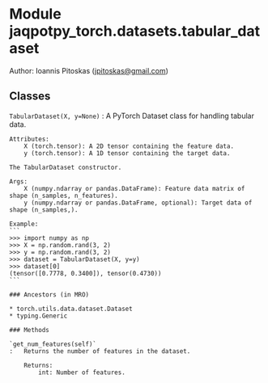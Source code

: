 Module jaqpotpy_torch.datasets.tabular_dataset
==============================================
Author: Ioannis Pitoskas (jpitoskas@gmail.com)

Classes
-------

`TabularDataset(X, y=None)`
:   A PyTorch Dataset class for handling tabular data.
    
    Attributes:
        X (torch.tensor): A 2D tensor containing the feature data.
        y (torch.tensor): A 1D tensor containing the target data.
    
    The TabularDataset constructor.
    
    Args:
        X (numpy.ndarray or pandas.DataFrame): Feature data matrix of shape (n_samples, n_features).
        y (numpy.ndarray or pandas.DataFrame, optional): Target data of shape (n_samples,).
    
    Example:
    ```
    >>> import numpy as np
    >>> X = np.random.rand(3, 2)
    >>> y = np.random.rand(3, 2)
    >>> dataset = TabularDataset(X, y=y)
    >>> dataset[0]
    (tensor([0.7778, 0.3400]), tensor(0.4730))
    ```

    ### Ancestors (in MRO)

    * torch.utils.data.dataset.Dataset
    * typing.Generic

    ### Methods

    `get_num_features(self)`
    :   Returns the number of features in the dataset.
        
        Returns:
            int: Number of features.